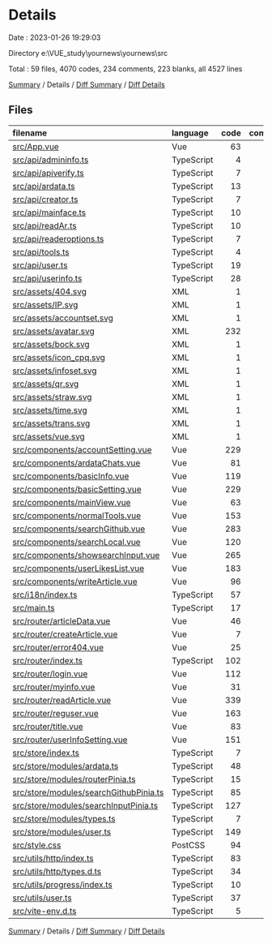 # Details

Date : 2023-01-26 19:29:03

Directory e:\\VUE_study\\yournews\\yournews\\src

Total : 59 files,  4070 codes, 234 comments, 223 blanks, all 4527 lines

[Summary](results.md) / Details / [Diff Summary](diff.md) / [Diff Details](diff-details.md)

## Files
| filename | language | code | comment | blank | total |
| :--- | :--- | ---: | ---: | ---: | ---: |
| [src/App.vue](/src/App.vue) | Vue | 63 | 4 | 5 | 72 |
| [src/api/admininfo.ts](/src/api/admininfo.ts) | TypeScript | 4 | 2 | 3 | 9 |
| [src/api/apiverify.ts](/src/api/apiverify.ts) | TypeScript | 7 | 2 | 3 | 12 |
| [src/api/ardata.ts](/src/api/ardata.ts) | TypeScript | 13 | 10 | 2 | 25 |
| [src/api/creator.ts](/src/api/creator.ts) | TypeScript | 7 | 2 | 3 | 12 |
| [src/api/mainface.ts](/src/api/mainface.ts) | TypeScript | 10 | 7 | 5 | 22 |
| [src/api/readAr.ts](/src/api/readAr.ts) | TypeScript | 10 | 9 | 4 | 23 |
| [src/api/readeroptions.ts](/src/api/readeroptions.ts) | TypeScript | 7 | 2 | 2 | 11 |
| [src/api/tools.ts](/src/api/tools.ts) | TypeScript | 4 | 1 | 2 | 7 |
| [src/api/user.ts](/src/api/user.ts) | TypeScript | 19 | 6 | 7 | 32 |
| [src/api/userinfo.ts](/src/api/userinfo.ts) | TypeScript | 28 | 8 | 9 | 45 |
| [src/assets/404.svg](/src/assets/404.svg) | XML | 1 | 0 | 0 | 1 |
| [src/assets/IP.svg](/src/assets/IP.svg) | XML | 1 | 0 | 0 | 1 |
| [src/assets/accountset.svg](/src/assets/accountset.svg) | XML | 1 | 0 | 0 | 1 |
| [src/assets/avatar.svg](/src/assets/avatar.svg) | XML | 232 | 0 | 1 | 233 |
| [src/assets/bock.svg](/src/assets/bock.svg) | XML | 1 | 0 | 0 | 1 |
| [src/assets/icon_cpq.svg](/src/assets/icon_cpq.svg) | XML | 1 | 0 | 0 | 1 |
| [src/assets/infoset.svg](/src/assets/infoset.svg) | XML | 1 | 0 | 0 | 1 |
| [src/assets/qr.svg](/src/assets/qr.svg) | XML | 1 | 0 | 0 | 1 |
| [src/assets/straw.svg](/src/assets/straw.svg) | XML | 1 | 0 | 0 | 1 |
| [src/assets/time.svg](/src/assets/time.svg) | XML | 1 | 0 | 0 | 1 |
| [src/assets/trans.svg](/src/assets/trans.svg) | XML | 1 | 0 | 0 | 1 |
| [src/assets/vue.svg](/src/assets/vue.svg) | XML | 1 | 0 | 0 | 1 |
| [src/components/accountSetting.vue](/src/components/accountSetting.vue) | Vue | 229 | 0 | 5 | 234 |
| [src/components/ardataChats.vue](/src/components/ardataChats.vue) | Vue | 81 | 0 | 8 | 89 |
| [src/components/basicInfo.vue](/src/components/basicInfo.vue) | Vue | 119 | 5 | 3 | 127 |
| [src/components/basicSetting.vue](/src/components/basicSetting.vue) | Vue | 229 | 0 | 11 | 240 |
| [src/components/mainView.vue](/src/components/mainView.vue) | Vue | 63 | 0 | 3 | 66 |
| [src/components/normalTools.vue](/src/components/normalTools.vue) | Vue | 153 | 1 | 4 | 158 |
| [src/components/searchGithub.vue](/src/components/searchGithub.vue) | Vue | 283 | 6 | 6 | 295 |
| [src/components/searchLocal.vue](/src/components/searchLocal.vue) | Vue | 120 | 0 | 4 | 124 |
| [src/components/showsearchInput.vue](/src/components/showsearchInput.vue) | Vue | 265 | 10 | 11 | 286 |
| [src/components/userLikesList.vue](/src/components/userLikesList.vue) | Vue | 183 | 3 | 7 | 193 |
| [src/components/writeArticle.vue](/src/components/writeArticle.vue) | Vue | 96 | 0 | 5 | 101 |
| [src/i18n/index.ts](/src/i18n/index.ts) | TypeScript | 57 | 1 | 5 | 63 |
| [src/main.ts](/src/main.ts) | TypeScript | 17 | 2 | 3 | 22 |
| [src/router/articleData.vue](/src/router/articleData.vue) | Vue | 46 | 0 | 4 | 50 |
| [src/router/createArticle.vue](/src/router/createArticle.vue) | Vue | 7 | 0 | 3 | 10 |
| [src/router/error404.vue](/src/router/error404.vue) | Vue | 25 | 1 | 2 | 28 |
| [src/router/index.ts](/src/router/index.ts) | TypeScript | 102 | 1 | 4 | 107 |
| [src/router/login.vue](/src/router/login.vue) | Vue | 112 | 0 | 7 | 119 |
| [src/router/myinfo.vue](/src/router/myinfo.vue) | Vue | 31 | 0 | 3 | 34 |
| [src/router/readArticle.vue](/src/router/readArticle.vue) | Vue | 339 | 1 | 5 | 345 |
| [src/router/reguser.vue](/src/router/reguser.vue) | Vue | 163 | 0 | 5 | 168 |
| [src/router/title.vue](/src/router/title.vue) | Vue | 83 | 1 | 9 | 93 |
| [src/router/userInfoSetting.vue](/src/router/userInfoSetting.vue) | Vue | 151 | 4 | 10 | 165 |
| [src/store/index.ts](/src/store/index.ts) | TypeScript | 7 | 0 | 3 | 10 |
| [src/store/modules/ardata.ts](/src/store/modules/ardata.ts) | TypeScript | 48 | 1 | 2 | 51 |
| [src/store/modules/routerPinia.ts](/src/store/modules/routerPinia.ts) | TypeScript | 15 | 1 | 1 | 17 |
| [src/store/modules/searchGithubPinia.ts](/src/store/modules/searchGithubPinia.ts) | TypeScript | 85 | 9 | 2 | 96 |
| [src/store/modules/searchInputPinia.ts](/src/store/modules/searchInputPinia.ts) | TypeScript | 127 | 5 | 2 | 134 |
| [src/store/modules/types.ts](/src/store/modules/types.ts) | TypeScript | 7 | 1 | 1 | 9 |
| [src/store/modules/user.ts](/src/store/modules/user.ts) | TypeScript | 149 | 24 | 3 | 176 |
| [src/style.css](/src/style.css) | PostCSS | 94 | 4 | 11 | 109 |
| [src/utils/http/index.ts](/src/utils/http/index.ts) | TypeScript | 83 | 86 | 8 | 177 |
| [src/utils/http/types.d.ts](/src/utils/http/types.d.ts) | TypeScript | 34 | 3 | 6 | 43 |
| [src/utils/progress/index.ts](/src/utils/progress/index.ts) | TypeScript | 10 | 5 | 3 | 18 |
| [src/utils/user.ts](/src/utils/user.ts) | TypeScript | 37 | 5 | 6 | 48 |
| [src/vite-env.d.ts](/src/vite-env.d.ts) | TypeScript | 5 | 1 | 2 | 8 |

[Summary](results.md) / Details / [Diff Summary](diff.md) / [Diff Details](diff-details.md)